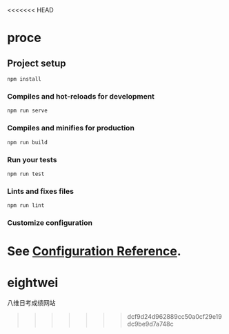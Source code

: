 <<<<<<< HEAD
# proce

## Project setup
```
npm install
```

### Compiles and hot-reloads for development
```
npm run serve
```

### Compiles and minifies for production
```
npm run build
```

### Run your tests
```
npm run test
```

### Lints and fixes files
```
npm run lint
```

### Customize configuration
See [Configuration Reference](https://cli.vuejs.org/config/).
=======
# eightwei
八维日考成绩网站
>>>>>>> dcf9d24d962889cc50a0cf29e19dc9be9d7a748c

